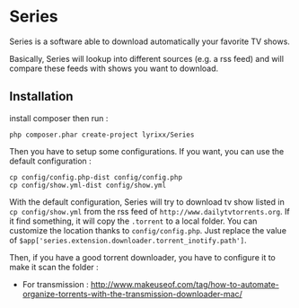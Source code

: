 Series
======

Series is a software able to download automatically your favorite TV shows.

Basically, Series will lookup into different sources (e.g. a rss feed)
and will compare these feeds with shows you want to download.

Installation
------------

install composer then run :

    php composer.phar create-project lyrixx/Series

Then you have to setup some configurations. If you want, you can use the
default configuration :

    cp config/config.php-dist config/config.php
    cp config/show.yml-dist config/show.yml

With the default configuration, Series will try to download tv show listed
in `cp config/show.yml` from the rss feed of `http://www.dailytvtorrents.org`.
If it find something, it will copy the `.torrent` to a local folder. You can
customize the location thanks to `config/config.php`. Just replace the value
of `$app['series.extension.downloader.torrent_inotify.path']`.

Then, if you have a good torrent downloader, you have to configure it to make
it scan the folder :

- For transmission : http://www.makeuseof.com/tag/how-to-automate-organize-torrents-with-the-transmission-downloader-mac/

